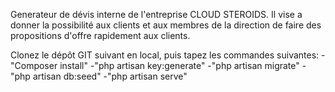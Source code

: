 Generateur de dévis interne de l'entreprise CLOUD STEROIDS.
Il vise a donner la possibilité aux clients et aux membres de la direction de faire des propositions d'offre rapidement aux clients.

Clonez le dépôt GIT suivant en local, puis tapez les commandes suivantes:
        -"Composer install"
        -"php artisan key:generate"
        -"php artisan migrate"
        -"php artisan db:seed"
        -"php artisan serve"
